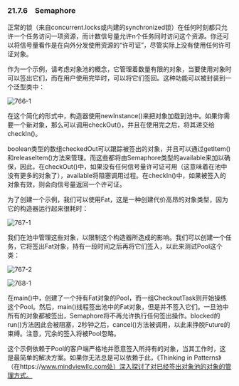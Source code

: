 ### 21.7.6　Semaphore

正常的锁（来自concurrent.locks或内建的synchronized锁）在任何时刻都只允许一个任务访问一项资源，而计数信号量允许n个任务同时访问这个资源。你还可以将信号量看作是在向外分发使用资源的“许可证”，尽管实际上没有使用任何许可证对象。

作为一个示例，请考虑对象池的概念，它管理着数量有限的对象，当要使用对象时可以签出它们，而在用户使用完毕时，可以将它们签回。这种功能可以被封装到一个泛型类中：

![766-1](../Images/image03762.jpeg)

在这个简化的形式中，构造器使用newInstance()来把对象加载到池中。如果你需要一个新对象，那么可以调用checkOut()，并且在使用完之后，将其递交给checkIn()。

boolean类型的数组checkedOut可以跟踪被签出的对象，并且可以通过getItem()和releaseItem()方法来管理。而这些都将由Semaphore类型的available来加以确保，因此，在checkOut()中，如果没有任何信号量许可证可用（这意味着在池中没有更多的对象了），available将阻塞调用过程。在checkIn()中，如果被签入的对象有效，则会向信号量返回一个许可证。

为了创建一个示例，我们可以使用Fat，这是一种创建代价高昂的对象类型，因为它的构造器运行起来很耗时：

![767-1](../Images/image03763.jpeg)

我们在池中管理这些对象，以限制这个构造器所造成的影响。我们可以创建一个任务，它将签出Fat对象，持有一段时间之后再将它们签入，以此来测试Pool这个类：

![767-2](../Images/image03764.jpeg)

![768-1](../Images/image03765.jpeg)

在main()中，创建了一个持有Fat对象的Pool，而一组CheckoutTask则开始操练这个Pool。然后，main()线程签出池中的Fat对象，但是并不签入它们。一旦池中所有的对象都被签出，Semaphore将不再允许执行任何签出操作。blocked的run()方法因此会被阻塞，2秒钟之后，cancel()方法被调用，以此来挣脱Future的束缚。注意，冗余的签入将被Pool忽略。

这个示例依赖于Pool的客户端严格地并愿意签入所持有的对象，当其工作时，这是最简单的解决方案。如果你无法总是可以依赖于此，《Thinking in Patterns》（在https://www.mindviewllc.com处）深入探讨了对已经签出对象池的对象的管理方式。